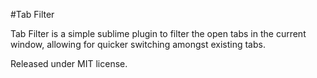 #Tab Filter

Tab Filter is a simple sublime plugin to filter the open tabs in the current window, allowing for quicker switching amongst existing tabs.

Released under MIT license.